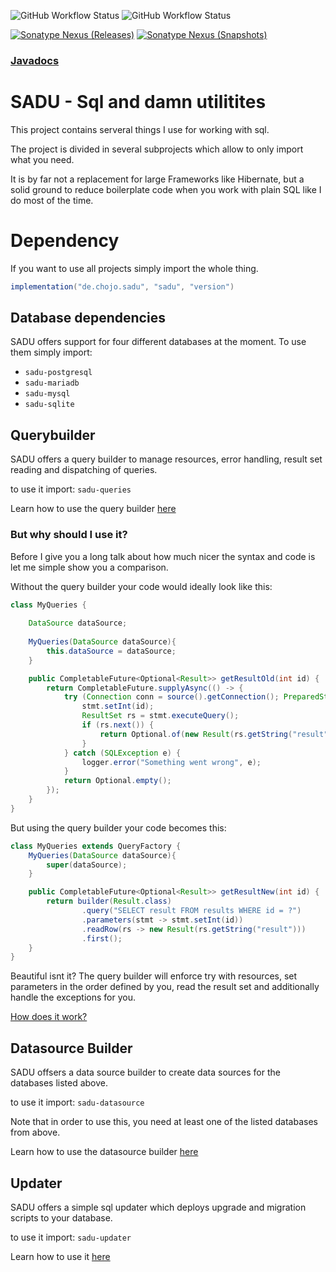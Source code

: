 ![GitHub Workflow Status](https://img.shields.io/github/actions/workflow/status/rainbowdashlabs/sadu/publish.yml?style=for-the-badge&label=Publishing&branch=main)
![GitHub Workflow Status](https://img.shields.io/github/actions/workflow/status/rainbowdashlabs/sadu/verify.yml?style=for-the-badge&label=Building&branch=main)

[![Sonatype Nexus (Releases)](https://img.shields.io/maven-central/v/de.chojo.sadu/sadu?label=Release&logo=Release&style=for-the-badge)][nexus_releases]
[![Sonatype Nexus (Snapshots)](https://img.shields.io/nexus/s/de.chojo.sadu/sadu?server=https%3A%2F%2Fs01.oss.sonatype.org%2F&style=for-the-badge&label=Snapshot&color=orange)][nexus_snapshots]

### [Javadocs](https://rainbowdashlabs.github.io/sadu/)

# SADU - Sql and damn utilitites

This project contains serveral things I use for working with sql.

The project is divided in several subprojects which allow to only import what you need.

It is by far not a replacement for large Frameworks like Hibernate, but a solid ground to reduce boilerplate code when
you work with plain SQL like I do most of the time.

# Dependency

If you want to use all projects simply import the whole thing.

```gradle
implementation("de.chojo.sadu", "sadu", "version")
```

## Database dependencies

SADU offers support for four different databases at the moment. To use them simply import:

- `sadu-postgresql`
- `sadu-mariadb`
- `sadu-mysql`
- `sadu-sqlite`

## Querybuilder
SADU offers a query builder to manage resources, error handling, result set reading and dispatching of queries.

to use it import: `sadu-queries`

Learn how to use the query builder [here](https://github.com/RainbowDashLabs/sadu/wiki/SADU-Queries)

### But why should I use it?

Before I give you a long talk about how much nicer the syntax and code is let me simple show you a comparison.

Without the query builder your code would ideally look like this:
```java
class MyQueries {
    
    DataSource dataSource;
    
    MyQueries(DataSource dataSource){
        this.dataSource = dataSource;
    }

    public CompletableFuture<Optional<Result>> getResultOld(int id) {
        return CompletableFuture.supplyAsync(() -> {
            try (Connection conn = source().getConnection(); PreparedStatement stmt = conn.prepareStatement("SELECT result FROM results WHERE id = ?")) {
                stmt.setInt(id);
                ResultSet rs = stmt.executeQuery();
                if (rs.next()) {
                    return Optional.of(new Result(rs.getString("result")));
                }
            } catch (SQLException e) {
                logger.error("Something went wrong", e);
            }
            return Optional.empty();
        });
    }
}
```

But using the query builder your code becomes this:
```java
class MyQueries extends QueryFactory {
    MyQueries(DataSource dataSource){
        super(dataSource);
    }

    public CompletableFuture<Optional<Result>> getResultNew(int id) {
        return builder(Result.class)
                .query("SELECT result FROM results WHERE id = ?")
                .parameters(stmt -> stmt.setInt(id))
                .readRow(rs -> new Result(rs.getString("result")))
                .first();
    }
}
```

Beautiful isnt it? The query builder will enforce try with resources, set parameters in the order defined by you,
read the result set and additionally handle the exceptions for you.

[How does it work?](https://github.com/RainbowDashLabs/sadu/wiki/SADU-Queries#how-does-it-work)

## Datasource Builder
SADU offsers a data source builder to create data sources for the databases listed above.

to use it import: `sadu-datasource`

Note that in order to use this, you need at least one of the listed databases from above.

Learn how to use the datasource builder [here](https://github.com/RainbowDashLabs/sadu/wiki/SADU-Datasource)

## Updater

SADU offers a simple sql updater which deploys upgrade and migration scripts to your database.

to use it import: `sadu-updater`

Learn how to use it [here](https://github.com/RainbowDashLabs/sadu/wiki/SADU-Updater)


[nexus_releases]: https://search.maven.org/search?q=de.chojo.sadu
[nexus_snapshots]: https://s01.oss.sonatype.org/#nexus-search;quick~de.chojo.sadu
